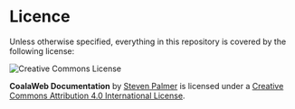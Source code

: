 
# Licence

Unless otherwise specified, everything in this repository is covered by the following license:

![Creative Commons License](http://i.creativecommons.org/l/by-sa/4.0/88x31.png)

**CoalaWeb Documentation** by [Steven Palmer](https://coalaweb.com) is licensed under a [Creative Commons Attribution 4.0 International License](http://creativecommons.org/licenses/by-sa/4.0/).
